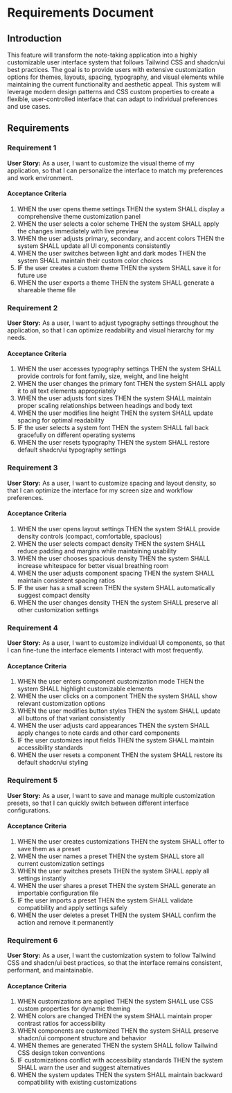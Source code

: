 # Requirements Document

## Introduction

This feature will transform the note-taking application into a highly customizable user interface system that follows Tailwind CSS and shadcn/ui best practices. The goal is to provide users with extensive customization options for themes, layouts, spacing, typography, and visual elements while maintaining the current functionality and aesthetic appeal. This system will leverage modern design patterns and CSS custom properties to create a flexible, user-controlled interface that can adapt to individual preferences and use cases.

## Requirements

### Requirement 1

**User Story:** As a user, I want to customize the visual theme of my application, so that I can personalize the interface to match my preferences and work environment.

#### Acceptance Criteria

1. WHEN the user opens theme settings THEN the system SHALL display a comprehensive theme customization panel
2. WHEN the user selects a color scheme THEN the system SHALL apply the changes immediately with live preview
3. WHEN the user adjusts primary, secondary, and accent colors THEN the system SHALL update all UI components consistently
4. WHEN the user switches between light and dark modes THEN the system SHALL maintain their custom color choices
5. IF the user creates a custom theme THEN the system SHALL save it for future use
6. WHEN the user exports a theme THEN the system SHALL generate a shareable theme file

### Requirement 2

**User Story:** As a user, I want to adjust typography settings throughout the application, so that I can optimize readability and visual hierarchy for my needs.

#### Acceptance Criteria

1. WHEN the user accesses typography settings THEN the system SHALL provide controls for font family, size, weight, and line height
2. WHEN the user changes the primary font THEN the system SHALL apply it to all text elements appropriately
3. WHEN the user adjusts font sizes THEN the system SHALL maintain proper scaling relationships between headings and body text
4. WHEN the user modifies line height THEN the system SHALL update spacing for optimal readability
5. IF the user selects a system font THEN the system SHALL fall back gracefully on different operating systems
6. WHEN the user resets typography THEN the system SHALL restore default shadcn/ui typography settings

### Requirement 3

**User Story:** As a user, I want to customize spacing and layout density, so that I can optimize the interface for my screen size and workflow preferences.

#### Acceptance Criteria

1. WHEN the user opens layout settings THEN the system SHALL provide density controls (compact, comfortable, spacious)
2. WHEN the user selects compact density THEN the system SHALL reduce padding and margins while maintaining usability
3. WHEN the user chooses spacious density THEN the system SHALL increase whitespace for better visual breathing room
4. WHEN the user adjusts component spacing THEN the system SHALL maintain consistent spacing ratios
5. IF the user has a small screen THEN the system SHALL automatically suggest compact density
6. WHEN the user changes density THEN the system SHALL preserve all other customization settings

### Requirement 4

**User Story:** As a user, I want to customize individual UI components, so that I can fine-tune the interface elements I interact with most frequently.

#### Acceptance Criteria

1. WHEN the user enters component customization mode THEN the system SHALL highlight customizable elements
2. WHEN the user clicks on a component THEN the system SHALL show relevant customization options
3. WHEN the user modifies button styles THEN the system SHALL update all buttons of that variant consistently
4. WHEN the user adjusts card appearances THEN the system SHALL apply changes to note cards and other card components
5. IF the user customizes input fields THEN the system SHALL maintain accessibility standards
6. WHEN the user resets a component THEN the system SHALL restore its default shadcn/ui styling

### Requirement 5

**User Story:** As a user, I want to save and manage multiple customization presets, so that I can quickly switch between different interface configurations.

#### Acceptance Criteria

1. WHEN the user creates customizations THEN the system SHALL offer to save them as a preset
2. WHEN the user names a preset THEN the system SHALL store all current customization settings
3. WHEN the user switches presets THEN the system SHALL apply all settings instantly
4. WHEN the user shares a preset THEN the system SHALL generate an importable configuration file
5. IF the user imports a preset THEN the system SHALL validate compatibility and apply settings safely
6. WHEN the user deletes a preset THEN the system SHALL confirm the action and remove it permanently

### Requirement 6

**User Story:** As a user, I want the customization system to follow Tailwind CSS and shadcn/ui best practices, so that the interface remains consistent, performant, and maintainable.

#### Acceptance Criteria

1. WHEN customizations are applied THEN the system SHALL use CSS custom properties for dynamic theming
2. WHEN colors are changed THEN the system SHALL maintain proper contrast ratios for accessibility
3. WHEN components are customized THEN the system SHALL preserve shadcn/ui component structure and behavior
4. WHEN themes are generated THEN the system SHALL follow Tailwind CSS design token conventions
5. IF customizations conflict with accessibility standards THEN the system SHALL warn the user and suggest alternatives
6. WHEN the system updates THEN the system SHALL maintain backward compatibility with existing customizations